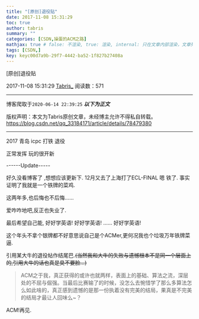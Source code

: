 ```yaml
---
title: "[原创]退役贴"
date: 2017-11-08 15:31:29
toc: true
author: tabris
summary: ""
categories: [CSDN,操蛋的ACM之路]
mathjax: true # false: 不渲染, true: 渲染, internal: 只在文章内部渲染，文章列表中不渲染
tags: [CSDN,]
key: keyc00d7a9b-29f7-4442-ba52-1f827b27408a
---
```


[原创]退役贴

2017-11-08 15:31:29  [Tabris_](https://me.csdn.net/qq_33184171) 阅读数：571

---

博客爬取于`2020-06-14 22:39:25`
***以下为正文***

版权声明：本文为Tabris原创文章，未经博主允许不得私自转载。
https://blog.csdn.net/qq_33184171/article/details/78479380

<!-- more -->

---

2017 青岛 icpc 打铁 退役

正常发挥 玩的很开新 


------Update-----

好久没看博客了 ,想想应该更新下.
12月又去了上海打了ECL-FINAL 嗯 铁了.
事实证明了我就是一个铁牌的菜鸡.

这两年多,也后悔也不后悔......

爱咋咋地吧,反正也失业了.

最后希望自己能,
好好学英语!
好好学英语!
......
好好学英语!


这个年头不拿个银牌都不好意思说自己是个ACMer,更何况我也个垃圾万年铁牌菜逼.

引用某大牛的退役帖作结尾巴.~~(当然我和大牛的失败与遗憾根本不是同一个层面上的,引用大牛的话也真是臭不要脸...)~~

>ACM之于我，真正获得的或许也就两样，表面上的基础、算法之流，深层处的不屈与倔强。当最后比赛输了的时候，没怎么去惋惜学了那么多算法怎么如此啥的，真正感到遗憾的是那一份执着没有完美的结局，果真是不完美的结局才最让人回味么~？

ACM!再见.
